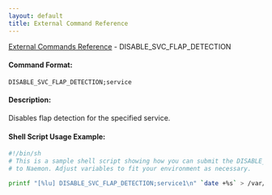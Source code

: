 ```yaml
---
layout: default
title: External Command Reference
---
```


<!--
************************************************
* AUTO GENERATED PAGE - USE ./update SCRIPT
************************************************
-->

<span class="glyphicon glyphicon-arrow-up"></span><a href="index.html"> External Commands Reference</a> - DISABLE_SVC_FLAP_DETECTION<br>


#### Command Format:

`DISABLE_SVC_FLAP_DETECTION;service`

#### Description:

Disables flap detection for the specified service.

#### Shell Script Usage Example:

```sh
#!/bin/sh
# This is a sample shell script showing how you can submit the DISABLE_SVC_FLAP_DETECTION command
# to Naemon. Adjust variables to fit your environment as necessary.

printf "[%lu] DISABLE_SVC_FLAP_DETECTION;service1\n" `date +%s` > /var/lib/naemon/naemon.cmd
```



